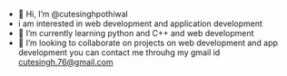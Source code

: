 - 👋 Hi, I’m @cutesinghpothiwal
- i am interested in web development and application development 
- 🌱 I’m currently learning python and C++ and web development 
- 💞️ I’m looking to collaborate on projects on web development and app development 
you can contact me  throuhg my gmail id cutesingh.76@gmail.com

<!---
cutesinghpothiwal/cutesinghpothiwal is a ✨ special ✨ repository because its `README.md` (this file) appears on your GitHub profile.
You can click the Preview link to take a look at your changes.
--->
